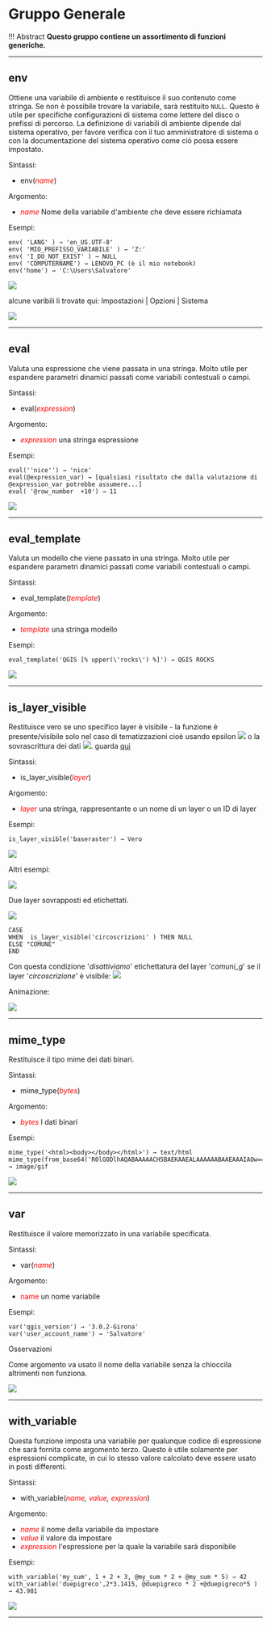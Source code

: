 # Gruppo Generale

!!! Abstract
    **Questo gruppo contiene un assortimento di funzioni generiche.**

---

## env

Ottiene una variabile di ambiente e restituisce il suo contenuto come stringa. Se non è possibile trovare la variabile, sarà restituito `NULL`. Questo è utile per specifiche configurazioni di sistema come lettere del disco o prefissi di percorso. La definizione di variabili di ambiente dipende dal sistema operativo, per favore verifica con il tuo amministratore di sistema o con la documentazione del sistema operativo come ciò possa essere impostato.

Sintassi:

* env(*<span style="color:red;">name</span>*)

Argomento:

* *<span style="color:red;">name</span>* Nome della variabile d'ambiente che deve essere richiamata

Esempi:

```
env( 'LANG' ) → 'en_US.UTF-8'
env( 'MIO_PREFISSO_VARIABILE' ) → 'Z:'
env( 'I_DO_NOT_EXIST' ) → NULL
env( 'COMPUTERNAME') → LENOVO_PC (è il mio notebook)
env('home') → 'C:\Users\Salvatore'
```

![](../../img/generale/env1.png)

alcune varibili li trovate qui: Impostazioni | Opzioni | Sistema

![](../../img/generale/env_variabili.png)

---

## eval

Valuta una espressione che viene passata in una stringa. Molto utile per espandere parametri dinamici passati come variabili contestuali o campi.

Sintassi:

* eval(*<span style="color:red;">expression</span>*)

Argomento:

* *<span style="color:red;">expression</span>* una stringa espressione

Esempi:

```
eval(''nice'') → 'nice'
eval(@expression_var) → [qualsiasi risultato che dalla valutazione di @expression_var potrebbe assumere...]
eval( '@row_number  +10') → 11
```

![](../../img/generale/eval1.png)

---

## eval_template

Valuta un modello che viene passato in una stringa. Molto utile per espandere parametri dinamici passati come variabili contestuali o campi.

Sintassi:

* eval_template(*<span style="color:red;">template</span>*)

Argomento:

* *<span style="color:red;">template</span>* una stringa modello

Esempi:

```
eval_template('QGIS [% upper(\'rocks\') %]') → QGIS ROCKS
```

![](../../img/generale/eval_template1.png)

---

## is_layer_visible

Restituisce vero se uno specifico layer è visibile - la funzione è presente/visibile solo nel caso di tematizzazioni cioè usando epsilon ![](../../img/mIconExpression.png) o la sovrascrittura dei dati ![](../../img/mIconDataDefine.png). guarda [qui](https://github.com/qgis/QGIS/pull/4045)

Sintassi:

* is_layer_visible(_<span style="color:red;">layer</span>_)

Argomento:

* _<span style="color:red;">layer</span>_ una stringa, rappresentante o un nome di un layer o un ID di layer

Esempi:

```
is_layer_visible('baseraster') → Vero
```

![](../../img/generale/is_layer_visible1.png)


Altri esempi:

![](../../img/generale/is_layer_visible3.png)

Due layer sovrapposti ed etichettati.

![](../../img/generale/is_layer_visible2.png)

```
CASE 
WHEN  is_layer_visible('circoscrizioni' ) THEN NULL
ELSE "COMUNE" 
END
```

Con questa condizione '_disattiviamo_' etichettatura del layer '_comuni_g_' se il layer '_circoscrizione_' è visibile:
![](../../img/generale/is_layer_visible4.png)

Animazione:

![](../../img/generale/is_layer_visible5.gif)

---

## mime_type

Restituisce il tipo mime dei dati binari.

Sintassi:

* mime_type(_<span style="color:red;">bytes</span>_)

Argomento:

* _<span style="color:red;">bytes</span>_ I dati binari

Esempi:

```
mime_type('<html><body></body></html>') → text/html
mime_type(from_base64('R0lGODlhAQABAAAAACH5BAEKAAEALAAAAAABAAEAAAIAOw==')) → image/gif
```

![](../../img/generale/mime_type1.png)

---

## var

Restituisce il valore memorizzato in una variabile specificata.

Sintassi:

* var(*<span style="color:red;">name</span>*)

Argomento:

* <span style="color:red;">name</span> un nome variabile

Esempi:

```
var('qgis_version') → '3.0.2-Girona'
var('user_account_name') → 'Salvatore'
```

Osservazioni

Come argomento va usato il nome della variabile senza la chioccila altrimenti non funziona.

![](../../img/generale/var1.png)

---

## with_variable

Questa funzione imposta una variabile per qualunque codice di espressione che sarà fornita come argomento terzo. Questo è utile solamente per espressioni complicate, in cui lo stesso valore calcolato deve essere usato in posti differenti.

Sintassi:

* with_variable(*<span style="color:red;">name</span>, <span style="color:red;">value</span>, <span style="color:red;">expression</span>*)

Argomento:

* *<span style="color:red;">name</span>* il nome della variabile da impostare
* *<span style="color:red;">value</span>* il valore da impostare
* *<span style="color:red;">expression</span>* l'espressione per la quale la variabile sarà disponibile

Esempi:

```
with_variable('my_sum', 1 + 2 + 3, @my_sum * 2 + @my_sum * 5) → 42
with_variable('duepigreco',2*3.1415, @duepigreco * 2 +@duepigreco*5 ) → 43.981
```

![](../../img/generale/with_variable1.png)

---
